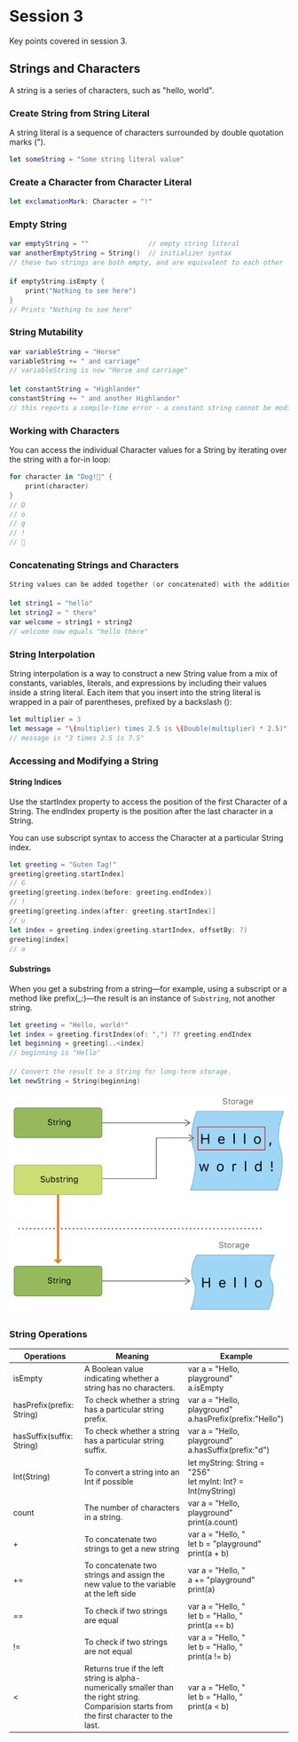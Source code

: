 # Session 3

Key points covered in session 3. 

## Strings and Characters

A string is a series of characters, such as "hello, world". 

### Create String from String Literal

A string literal is a sequence of characters surrounded by double quotation marks (").

```swift
let someString = "Some string literal value"
```

### Create a Character from Character Literal

```swift
let exclamationMark: Character = "!"
```

### Empty String

```swift
var emptyString = ""               // empty string literal
var anotherEmptyString = String()  // initializer syntax
// these two strings are both empty, and are equivalent to each other

if emptyString.isEmpty {
    print("Nothing to see here")
}
// Prints "Nothing to see here"
```

### String Mutability

```Swift
var variableString = "Horse"
variableString += " and carriage"
// variableString is now "Horse and carriage"

let constantString = "Highlander"
constantString += " and another Highlander"
// this reports a compile-time error - a constant string cannot be modified
```

### Working with Characters

You can access the individual Character values for a String by iterating over the string with a for-in loop:

```swift
for character in "Dog!🐶" {
    print(character)
}
// D
// o
// g
// !
// 🐶
```

### Concatenating Strings and Characters

```swift
String values can be added together (or concatenated) with the addition operator (+) to create a new String value:

let string1 = "hello"
let string2 = " there"
var welcome = string1 + string2
// welcome now equals "hello there"
```

### String Interpolation

String interpolation is a way to construct a new String value from a mix of constants, variables, literals, and expressions by including their values inside a string literal. Each item that you insert into the string literal is wrapped in a pair of parentheses, prefixed by a backslash (\):

```swift
let multiplier = 3
let message = "\(multiplier) times 2.5 is \(Double(multiplier) * 2.5)"
// message is "3 times 2.5 is 7.5"
```

### Accessing and Modifying a String

#### String Indices

Use the startIndex property to access the position of the first Character of a String. The endIndex property is the position after the last character in a String. 

You can use subscript syntax to access the Character at a particular String index.

```swift
let greeting = "Guten Tag!"
greeting[greeting.startIndex]
// G
greeting[greeting.index(before: greeting.endIndex)]
// !
greeting[greeting.index(after: greeting.startIndex)]
// u
let index = greeting.index(greeting.startIndex, offsetBy: 7)
greeting[index]
// a
```

#### Substrings

When you get a substring from a string—for example, using a subscript or a method like prefix(_:)—the result is an instance of `Substring`, not another string. 

```swift
let greeting = "Hello, world!"
let index = greeting.firstIndex(of: ",") ?? greeting.endIndex
let beginning = greeting[..<index]
// beginning is "Hello"

// Convert the result to a String for long-term storage.
let newString = String(beginning)
```

![Substring & String](./stringSubstring.png)

### String Operations

|Operations|Meaning|Example|
|---|---|---|
|isEmpty| A Boolean value indicating whether a string has no characters. | var a = "Hello, playground" <br> a.isEmpty|
|hasPrefix(prefix: String)| To check whether a string has a particular string prefix. | var a = "Hello, playground" <br> a.hasPrefix(prefix:"Hello")|
|hasSuffix(suffix: String)| To check whether a string has a particular string suffix. | var a = "Hello, playground" <br> a.hasSuffix(prefix:"d")|
|Int(String)| To convert a string into an Int if possible | let myString: String = "256" <br> let myInt: Int? = Int(myString)|
|count| The number of characters in a string. | var a = "Hello, playground" <br> print(a.count) |
|+| To concatenate two strings to get a new string | var a = "Hello, " <br> let b = "playground" <br> print(a + b) |
|+=| To concatenate two strings and assign the new value to the variable at the left side | var a = "Hello, " <br> a += "playground" <br> print(a) |
|==| To check if two strings are equal |  var a = "Hello, " <br> let b = "Hallo, " <br> print(a == b) |
|!=| To check if two strings are not equal |  var a = "Hello, " <br> let b = "Hallo, " <br> print(a != b) |
|<| Returns true if the left string is alpha-numerically smaller than the right string. Comparision starts from the first character to the last. |  var a = "Hello, " <br> let b = "Hallo, " <br> print(a < b) |







